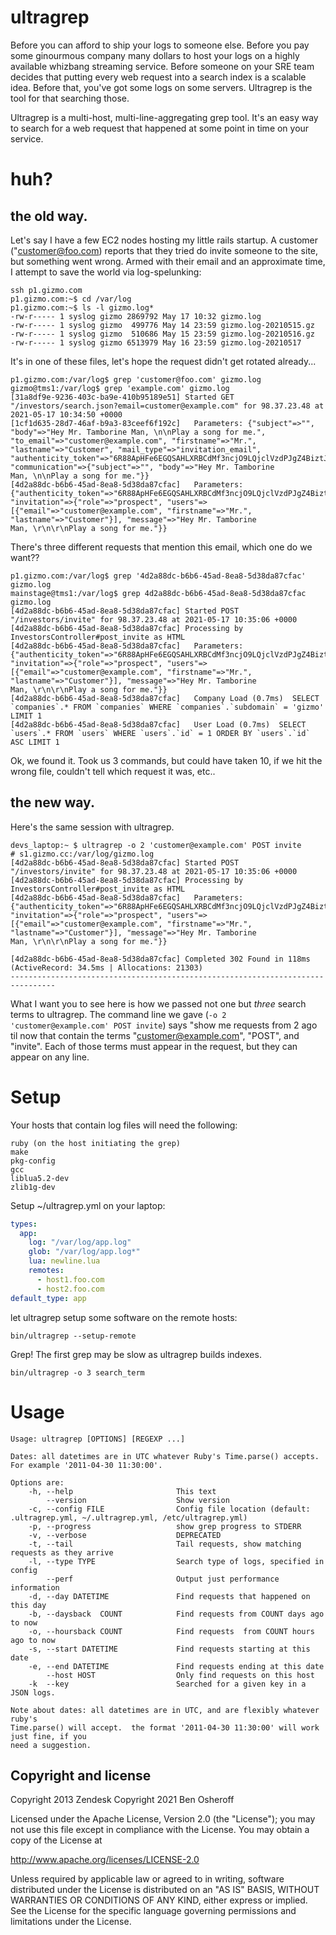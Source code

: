 ultragrep
=========


Before you can afford to ship your logs to someone else.  Before you pay some
ginourmous company many dollars to host your logs on a highly available whizbang
streaming service.  Before someone on your SRE team decides that putting every
web request into a search index is a scalable idea.  Before that, you've
got some logs on some servers.  Ultragrep is the tool for that searching those.

Ultragrep is a multi-host, multi-line-aggregating grep tool.  It's an easy way
to search for a web request that happened at some point in time on your service.

huh?
====

## the old way.

Let's say I have a few EC2 nodes hosting my little rails startup.  A customer
("customer@foo.com) reports that they tried do invite someone to the site, but
something went wrong.  Armed with their email and an approximate time, I
attempt to save the world via log-spelunking:

```
ssh p1.gizmo.com
p1.gizmo.com:~$ cd /var/log
p1.gizmo.com:~$ ls -l gizmo.log*
-rw-r----- 1 syslog gizmo 2869792 May 17 10:32 gizmo.log
-rw-r----- 1 syslog gizmo  499776 May 14 23:59 gizmo.log-20210515.gz
-rw-r----- 1 syslog gizmo  510686 May 15 23:59 gizmo.log-20210516.gz
-rw-r----- 1 syslog gizmo 6513979 May 16 23:59 gizmo.log-20210517
```

It's in one of these files, let's hope the request didn't get rotated already...

```
p1.gizmo.com:/var/log$ grep 'customer@foo.com' gizmo.log
gizmo@tms1:/var/log$ grep 'example.com' gizmo.log
[31a8df9e-9236-403c-ba9e-410b95189e51] Started GET "/investors/search.json?email=customer@example.com" for 98.37.23.48 at 2021-05-17 10:34:50 +0000
[1cf1d635-28d7-46af-b9a3-83ceef6f192c]   Parameters: {"subject"=>"", "body"=>"Hey Mr. Tamborine Man, \n\nPlay a song for me.", "to_email"=>"customer@example.com", "firstname"=>"Mr.", "lastname"=>"Customer", "mail_type"=>"invitation_email", "authenticity_token"=>"6R88ApHFe6EGQSAHLXRBCdMf3ncjO9LQjclVzdPJgZ4BiztJtjPWkcnXhDj/e5jNUuj6PVP+jpPkS7L1Ia5L0g==", "communication"=>{"subject"=>"", "body"=>"Hey Mr. Tamborine Man, \n\nPlay a song for me."}}
[4d2a88dc-b6b6-45ad-8ea8-5d38da87cfac]   Parameters: {"authenticity_token"=>"6R88ApHFe6EGQSAHLXRBCdMf3ncjO9LQjclVzdPJgZ4BiztJtjPWkcnXhDj/e5jNUuj6PVP+jpPkS7L1Ia5L0g==", "invitation"=>{"role"=>"prospect", "users"=>[{"email"=>"customer@example.com", "firstname"=>"Mr.", "lastname"=>"Customer"}], "message"=>"Hey Mr. Tamborine Man, \r\n\r\nPlay a song for me."}}
```

There's three different requests that mention this email, which one do we want??

```
p1.gizmo.com:/var/log$ grep '4d2a88dc-b6b6-45ad-8ea8-5d38da87cfac' gizmo.log
mainstage@tms1:/var/log$ grep 4d2a88dc-b6b6-45ad-8ea8-5d38da87cfac gizmo.log
[4d2a88dc-b6b6-45ad-8ea8-5d38da87cfac] Started POST "/investors/invite" for 98.37.23.48 at 2021-05-17 10:35:06 +0000
[4d2a88dc-b6b6-45ad-8ea8-5d38da87cfac] Processing by InvestorsController#post_invite as HTML
[4d2a88dc-b6b6-45ad-8ea8-5d38da87cfac]   Parameters: {"authenticity_token"=>"6R88ApHFe6EGQSAHLXRBCdMf3ncjO9LQjclVzdPJgZ4BiztJtjPWkcnXhDj/e5jNUuj6PVP+jpPkS7L1Ia5L0g==", "invitation"=>{"role"=>"prospect", "users"=>[{"email"=>"customer@example.com", "firstname"=>"Mr.", "lastname"=>"Customer"}], "message"=>"Hey Mr. Tamborine Man, \r\n\r\nPlay a song for me."}}
[4d2a88dc-b6b6-45ad-8ea8-5d38da87cfac]   Company Load (0.7ms)  SELECT `companies`.* FROM `companies` WHERE `companies`.`subdomain` = 'gizmo' LIMIT 1
[4d2a88dc-b6b6-45ad-8ea8-5d38da87cfac]   User Load (0.7ms)  SELECT `users`.* FROM `users` WHERE `users`.`id` = 1 ORDER BY `users`.`id` ASC LIMIT 1

```

Ok, we found it.  Took us 3 commands, but could have taken 10, if we hit the
wrong file, couldn't tell which request it was, etc..

## the new way.
Here's the same session with ultragrep.


```
devs_laptop:~ $ ultragrep -o 2 'customer@example.com' POST invite
# s1.gizmo.cc:/var/log/gizmo.log
[4d2a88dc-b6b6-45ad-8ea8-5d38da87cfac] Started POST "/investors/invite" for 98.37.23.48 at 2021-05-17 10:35:06 +0000
[4d2a88dc-b6b6-45ad-8ea8-5d38da87cfac] Processing by InvestorsController#post_invite as HTML
[4d2a88dc-b6b6-45ad-8ea8-5d38da87cfac]   Parameters: {"authenticity_token"=>"6R88ApHFe6EGQSAHLXRBCdMf3ncjO9LQjclVzdPJgZ4BiztJtjPWkcnXhDj/e5jNUuj6PVP+jpPkS7L1Ia5L0g==", "invitation"=>{"role"=>"prospect", "users"=>[{"email"=>"customer@example.com", "firstname"=>"Mr.", "lastname"=>"Customer"}], "message"=>"Hey Mr. Tamborine Man, \r\n\r\nPlay a song for me."}}

[4d2a88dc-b6b6-45ad-8ea8-5d38da87cfac] Completed 302 Found in 118ms (ActiveRecord: 34.5ms | Allocations: 21303)
--------------------------------------------------------------------------------
```

What I want you to see here is how we passed not one but *three* search terms
to ultragrep.  The command line we gave (`-o 2 'customer@example.com' POST
invite`) says "show me requests from 2 ago til now that contain the terms
"customer@example.com", "POST", and "invite".  Each of those terms must appear
in the request, but they can appear on any line.

Setup
=====


Your hosts that contain log files will need the following:

```
ruby (on the host initiating the grep)
make
pkg-config
gcc
liblua5.2-dev
zlib1g-dev
```

Setup ~/ultragrep.yml on your laptop:

```Yaml
types:
  app:
    log: "/var/log/app.log"
    glob: "/var/log/app.log*"
    lua: newline.lua
    remotes:
      - host1.foo.com
      - host2.foo.com
default_type: app
```

let ultragrep setup some software on the remote hosts:

```
bin/ultragrep --setup-remote
```

Grep!  The first grep may be slow as ultragrep builds indexes.

```
bin/ultragrep -o 3 search_term
```


Usage
=====

<!-- copy paste ./bin/ultragrep -h result -->
```
Usage: ultragrep [OPTIONS] [REGEXP ...]

Dates: all datetimes are in UTC whatever Ruby's Time.parse() accepts.
For example '2011-04-30 11:30:00'.

Options are:
    -h, --help                       This text
        --version                    Show version
    -c, --config FILE                Config file location (default: .ultragrep.yml, ~/.ultragrep.yml, /etc/ultragrep.yml)
    -p, --progress                   show grep progress to STDERR
    -v, --verbose                    DEPRECATED
    -t, --tail                       Tail requests, show matching requests as they arrive
    -l, --type TYPE                  Search type of logs, specified in config
        --perf                       Output just performance information
    -d, --day DATETIME               Find requests that happened on this day
    -b, --daysback  COUNT            Find requests from COUNT days ago to now
    -o, --hoursback COUNT            Find requests  from COUNT hours ago to now
    -s, --start DATETIME             Find requests starting at this date
    -e, --end DATETIME               Find requests ending at this date
        --host HOST                  Only find requests on this host
    -k  --key                        Searched for a given key in a JSON logs.

Note about dates: all datetimes are in UTC, and are flexibly whatever ruby's
Time.parse() will accept.  the format '2011-04-30 11:30:00' will work just fine, if you
need a suggestion.
```

## Copyright and license

Copyright 2013 Zendesk
Copyright 2021 Ben Osheroff

Licensed under the Apache License, Version 2.0 (the "License"); you may not use this file except in compliance with the License.
You may obtain a copy of the License at

http://www.apache.org/licenses/LICENSE-2.0

Unless required by applicable law or agreed to in writing, software distributed under the License is distributed on an "AS IS" BASIS, WITHOUT WARRANTIES OR CONDITIONS OF ANY KIND, either express or implied. See the License for the specific language governing permissions and limitations under the License.
